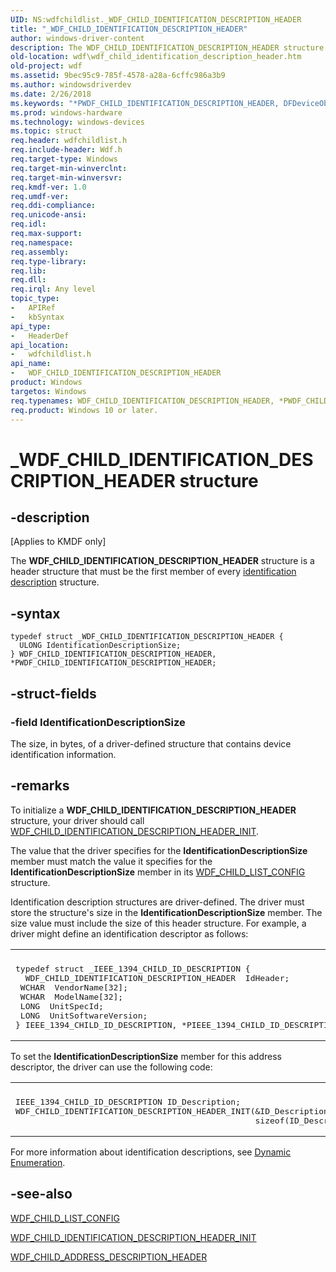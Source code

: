 ```yaml
---
UID: NS:wdfchildlist._WDF_CHILD_IDENTIFICATION_DESCRIPTION_HEADER
title: "_WDF_CHILD_IDENTIFICATION_DESCRIPTION_HEADER"
author: windows-driver-content
description: The WDF_CHILD_IDENTIFICATION_DESCRIPTION_HEADER structure is a header structure that must be the first member of every identification description structure.
old-location: wdf\wdf_child_identification_description_header.htm
old-project: wdf
ms.assetid: 9bec95c9-785f-4578-a28a-6cffc986a3b9
ms.author: windowsdriverdev
ms.date: 2/26/2018
ms.keywords: "*PWDF_CHILD_IDENTIFICATION_DESCRIPTION_HEADER, DFDeviceObjectChildListRef_543d7f3d-e182-4147-a1cb-62d39fdde4e3.xml, PWDF_CHILD_IDENTIFICATION_DESCRIPTION_HEADER, PWDF_CHILD_IDENTIFICATION_DESCRIPTION_HEADER structure pointer, WDF_CHILD_IDENTIFICATION_DESCRIPTION_HEADER, WDF_CHILD_IDENTIFICATION_DESCRIPTION_HEADER structure, _WDF_CHILD_IDENTIFICATION_DESCRIPTION_HEADER, kmdf.wdf_child_identification_description_header, wdf.wdf_child_identification_description_header, wdfchildlist/PWDF_CHILD_IDENTIFICATION_DESCRIPTION_HEADER, wdfchildlist/WDF_CHILD_IDENTIFICATION_DESCRIPTION_HEADER"
ms.prod: windows-hardware
ms.technology: windows-devices
ms.topic: struct
req.header: wdfchildlist.h
req.include-header: Wdf.h
req.target-type: Windows
req.target-min-winverclnt: 
req.target-min-winversvr: 
req.kmdf-ver: 1.0
req.umdf-ver: 
req.ddi-compliance: 
req.unicode-ansi: 
req.idl: 
req.max-support: 
req.namespace: 
req.assembly: 
req.type-library: 
req.lib: 
req.dll: 
req.irql: Any level
topic_type:
-	APIRef
-	kbSyntax
api_type:
-	HeaderDef
api_location:
-	wdfchildlist.h
api_name:
-	WDF_CHILD_IDENTIFICATION_DESCRIPTION_HEADER
product: Windows
targetos: Windows
req.typenames: WDF_CHILD_IDENTIFICATION_DESCRIPTION_HEADER, *PWDF_CHILD_IDENTIFICATION_DESCRIPTION_HEADER
req.product: Windows 10 or later.
---
```


# _WDF_CHILD_IDENTIFICATION_DESCRIPTION_HEADER structure


## -description


<p class="CCE_Message">[Applies to KMDF only]

The <b>WDF_CHILD_IDENTIFICATION_DESCRIPTION_HEADER</b> structure is a header structure that must be the first member of every <a href="https://docs.microsoft.com/en-us/windows-hardware/drivers/wdf/dynamic-enumeration">identification description</a> structure.


## -syntax


````
typedef struct _WDF_CHILD_IDENTIFICATION_DESCRIPTION_HEADER {
  ULONG IdentificationDescriptionSize;
} WDF_CHILD_IDENTIFICATION_DESCRIPTION_HEADER, *PWDF_CHILD_IDENTIFICATION_DESCRIPTION_HEADER;
````


## -struct-fields




### -field IdentificationDescriptionSize

The size, in bytes, of a driver-defined structure that contains device identification information.


## -remarks



To initialize a <b>WDF_CHILD_IDENTIFICATION_DESCRIPTION_HEADER</b> structure, your driver should call <a href="..\wdfchildlist\nf-wdfchildlist-wdf_child_identification_description_header_init.md">WDF_CHILD_IDENTIFICATION_DESCRIPTION_HEADER_INIT</a>.

The value that the driver specifies for the <b>IdentificationDescriptionSize</b> member must match the value it specifies for the <b>IdentificationDescriptionSize</b> member in its <a href="..\wdfchildlist\ns-wdfchildlist-_wdf_child_list_config.md">WDF_CHILD_LIST_CONFIG</a> structure.

Identification description structures are driver-defined. The driver must store the structure's size in the <b>IdentificationDescriptionSize</b> member. The size value must include the size of this header structure. For example, a driver might define an identification descriptor as follows:

<div class="code"><span codelanguage=""><table>
<tr>
<th></th>
</tr>
<tr>
<td>
<pre>typedef struct _IEEE_1394_CHILD_ID_DESCRIPTION {
  WDF_CHILD_IDENTIFICATION_DESCRIPTION_HEADER  IdHeader;
 WCHAR  VendorName[32];
 WCHAR  ModelName[32];
 LONG  UnitSpecId; 
 LONG  UnitSoftwareVersion;
} IEEE_1394_CHILD_ID_DESCRIPTION, *PIEEE_1394_CHILD_ID_DESCRIPTION;</pre>
</td>
</tr>
</table></span></div>
To set the <b>IdentificationDescriptionSize</b> member for this address descriptor, the driver can use the following code:

<div class="code"><span codelanguage=""><table>
<tr>
<th></th>
</tr>
<tr>
<td>
<pre>IEEE_1394_CHILD_ID_DESCRIPTION ID_Description;
WDF_CHILD_IDENTIFICATION_DESCRIPTION_HEADER_INIT(&amp;ID_Description,
                                                 sizeof(ID_Description));</pre>
</td>
</tr>
</table></span></div>
For more information about identification descriptions, see <a href="https://docs.microsoft.com/en-us/windows-hardware/drivers/wdf/dynamic-enumeration">Dynamic Enumeration</a>.




## -see-also

<a href="..\wdfchildlist\ns-wdfchildlist-_wdf_child_list_config.md">WDF_CHILD_LIST_CONFIG</a>



<a href="..\wdfchildlist\nf-wdfchildlist-wdf_child_identification_description_header_init.md">WDF_CHILD_IDENTIFICATION_DESCRIPTION_HEADER_INIT</a>



<a href="..\wdfchildlist\ns-wdfchildlist-_wdf_child_address_description_header.md">WDF_CHILD_ADDRESS_DESCRIPTION_HEADER</a>



 

 


